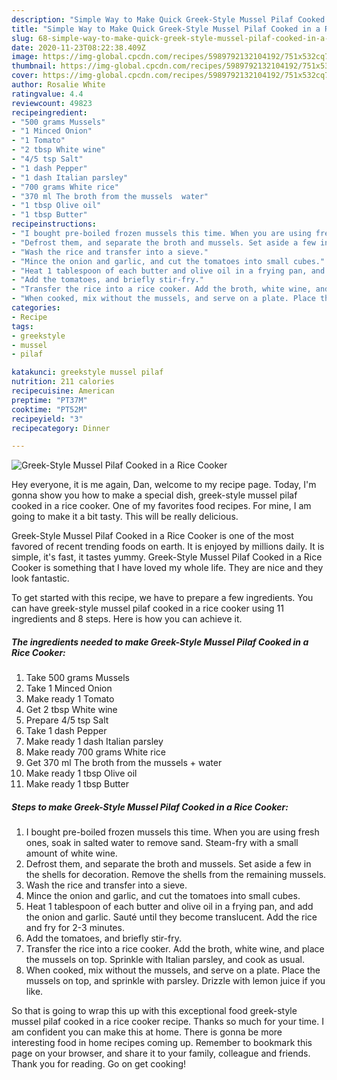 ```yaml
---
description: "Simple Way to Make Quick Greek-Style Mussel Pilaf Cooked in a Rice Cooker"
title: "Simple Way to Make Quick Greek-Style Mussel Pilaf Cooked in a Rice Cooker"
slug: 68-simple-way-to-make-quick-greek-style-mussel-pilaf-cooked-in-a-rice-cooker
date: 2020-11-23T08:22:38.409Z
image: https://img-global.cpcdn.com/recipes/5989792132104192/751x532cq70/greek-style-mussel-pilaf-cooked-in-a-rice-cooker-recipe-main-photo.jpg
thumbnail: https://img-global.cpcdn.com/recipes/5989792132104192/751x532cq70/greek-style-mussel-pilaf-cooked-in-a-rice-cooker-recipe-main-photo.jpg
cover: https://img-global.cpcdn.com/recipes/5989792132104192/751x532cq70/greek-style-mussel-pilaf-cooked-in-a-rice-cooker-recipe-main-photo.jpg
author: Rosalie White
ratingvalue: 4.4
reviewcount: 49823
recipeingredient:
- "500 grams Mussels"
- "1 Minced Onion"
- "1 Tomato"
- "2 tbsp White wine"
- "4/5 tsp Salt"
- "1 dash Pepper"
- "1 dash Italian parsley"
- "700 grams White rice"
- "370 ml The broth from the mussels  water"
- "1 tbsp Olive oil"
- "1 tbsp Butter"
recipeinstructions:
- "I bought pre-boiled frozen mussels this time. When you are using fresh ones, soak in salted water to remove sand. Steam-fry with a small amount of white wine."
- "Defrost them, and separate the broth and mussels. Set aside a few in the shells for decoration. Remove the shells from the remaining mussels."
- "Wash the rice and transfer into a sieve."
- "Mince the onion and garlic, and cut the tomatoes into small cubes."
- "Heat 1 tablespoon of each butter and olive oil in a frying pan, and add the onion and garlic. Sauté until they become translucent. Add the rice and fry for 2-3 minutes."
- "Add the tomatoes, and briefly stir-fry."
- "Transfer the rice into a rice cooker. Add the broth, white wine, and place the mussels on top. Sprinkle with Italian parsley, and cook as usual."
- "When cooked, mix without the mussels, and serve on a plate. Place the mussels on top, and sprinkle with parsley. Drizzle with lemon juice if you like."
categories:
- Recipe
tags:
- greekstyle
- mussel
- pilaf

katakunci: greekstyle mussel pilaf 
nutrition: 211 calories
recipecuisine: American
preptime: "PT37M"
cooktime: "PT52M"
recipeyield: "3"
recipecategory: Dinner

---
```



![Greek-Style Mussel Pilaf Cooked in a Rice Cooker](https://img-global.cpcdn.com/recipes/5989792132104192/751x532cq70/greek-style-mussel-pilaf-cooked-in-a-rice-cooker-recipe-main-photo.jpg)

Hey everyone, it is me again, Dan, welcome to my recipe page. Today, I'm gonna show you how to make a special dish, greek-style mussel pilaf cooked in a rice cooker. One of my favorites food recipes. For mine, I am going to make it a bit tasty. This will be really delicious.



Greek-Style Mussel Pilaf Cooked in a Rice Cooker is one of the most favored of recent trending foods on earth. It is enjoyed by millions daily. It is simple, it's fast, it tastes yummy. Greek-Style Mussel Pilaf Cooked in a Rice Cooker is something that I have loved my whole life. They are nice and they look fantastic.


To get started with this recipe, we have to prepare a few ingredients. You can have greek-style mussel pilaf cooked in a rice cooker using 11 ingredients and 8 steps. Here is how you can achieve it.

<!--inarticleads1-->

##### The ingredients needed to make Greek-Style Mussel Pilaf Cooked in a Rice Cooker:

1. Take 500 grams Mussels
1. Take 1 Minced Onion
1. Make ready 1 Tomato
1. Get 2 tbsp White wine
1. Prepare 4/5 tsp Salt
1. Take 1 dash Pepper
1. Make ready 1 dash Italian parsley
1. Make ready 700 grams White rice
1. Get 370 ml The broth from the mussels + water
1. Make ready 1 tbsp Olive oil
1. Make ready 1 tbsp Butter




<!--inarticleads2-->

##### Steps to make Greek-Style Mussel Pilaf Cooked in a Rice Cooker:

1. I bought pre-boiled frozen mussels this time. When you are using fresh ones, soak in salted water to remove sand. Steam-fry with a small amount of white wine.
1. Defrost them, and separate the broth and mussels. Set aside a few in the shells for decoration. Remove the shells from the remaining mussels.
1. Wash the rice and transfer into a sieve.
1. Mince the onion and garlic, and cut the tomatoes into small cubes.
1. Heat 1 tablespoon of each butter and olive oil in a frying pan, and add the onion and garlic. Sauté until they become translucent. Add the rice and fry for 2-3 minutes.
1. Add the tomatoes, and briefly stir-fry.
1. Transfer the rice into a rice cooker. Add the broth, white wine, and place the mussels on top. Sprinkle with Italian parsley, and cook as usual.
1. When cooked, mix without the mussels, and serve on a plate. Place the mussels on top, and sprinkle with parsley. Drizzle with lemon juice if you like.




So that is going to wrap this up with this exceptional food greek-style mussel pilaf cooked in a rice cooker recipe. Thanks so much for your time. I am confident you can make this at home. There is gonna be more interesting food in home recipes coming up. Remember to bookmark this page on your browser, and share it to your family, colleague and friends. Thank you for reading. Go on get cooking!
